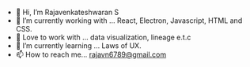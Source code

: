 - 👋 Hi, I’m Rajavenkateshwaran S
- 👀 I’m currently working with ... React, Electron, Javascript, HTML and CSS. 
- 💞️ Love to work with ... data visualization, lineage e.t.c 
- 🌱 I’m currently learning ... Laws of UX.
- 📫 How to reach me... rajavn6789@gmail.com

